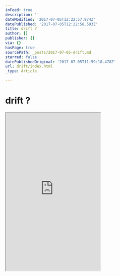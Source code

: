 ```yaml
---
inFeed: true
description: ''
dateModified: '2017-07-05T12:22:57.974Z'
datePublished: '2017-07-05T12:22:58.593Z'
title: drift ?
author: []
publisher: {}
via: {}
hasPage: true
sourcePath: _posts/2017-07-05-drift.md
starred: false
datePublishedOriginal: '2017-07-05T11:59:18.478Z'
url: drift/index.html
_type: Article

---
```

# drift ?

<iframe src="https://the-grid.github.io/ed-userhtml/?g=eJx1VFFP20AMfu-vcPNA05FeYIhNgsIEow88rEMD7aWqplvOaY6md9Gd05IN_vt8aQoItD7Udu6z_fk7J-P-aAS3JB2BzeHCNyaDK6dzgq9WIYxG572xz5yu6LzXz2uTkbYmHsLfHsBaOqBTdnQOMcEZbLRRdiNUyH8bvzt-fITZPIE-CW00DcEh1c5ACNd2iQq-wNpqBXGXllnjbYmwtwedK9A56949iKPtAN7oqkICbbKyVlyQNjpDEQ2HcMJ8n_ucQf8gAR6DxAqpsMrzoxlEWqEhnTdRAhE3yPUieORktgyOQ48UHIW_6_bIF3YTbKVNG1dygcEWXClYm-etMRHMu4a5zMi6hhs-a4tbcWEnyBvRwy8Ib067oIMZrnHhnGxE5SxZaioUvgwDZ7IsY-kW9Yrn8cMEjKiNL1gi7pUwiar2RWyCu635FMxT8qKHyK2byKyI35OkGc658_MkfNJmt4VLK9Xr0WiXFQZAJpKATUBvuyIjj_CYY3a-SSpEhrqMDW7gShLy-Clw2w8h0TJE2aydSGQO-XxSYojiaLut0bBVGMCKIAXjI8IHSu_lWnYILiNku_DbDbBcyXpvnV7ooGYkjTXNyta-hXoXgFFBVPmTNL333SLzYq7SbsfSCPaZ_z5ErUfBE_chv-ViXtNeIHWc_WVzJxdTucIX9rODebioSjoGTPlV5HX16OgS-S4wZtlMJ_Rp7ynmv5aMuJ1e39xM7n79nPy4vf4-5X6DA3EkDgc7QLiSePC5UJ-WRf3xz_L4YcDJ43T3jo_D92Bi1P--Bv8AE_VLAA" height="500" style=""></iframe>